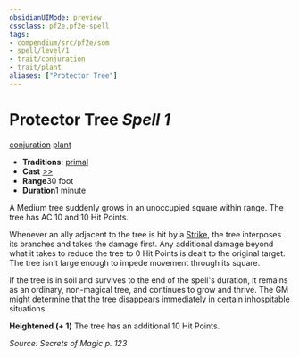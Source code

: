 ```yaml
---
obsidianUIMode: preview
cssclass: pf2e,pf2e-spell
tags:
- compendium/src/pf2e/som
- spell/level/1
- trait/conjuration
- trait/plant
aliases: ["Protector Tree"]
---
```

# Protector Tree *Spell 1*   
[conjuration](../../rules/traits/conjuration.md)  [plant](../../rules/traits/plant.md)  

- **Traditions**: [primal](../../rules/traits/primal.md)
- **Cast** [>>](../../rules/core-rulebook/chapter-9-playing-the-game.md#Actions "Two-Action") 
- **Range**30 foot
- **Duration**1 minute

A Medium tree suddenly grows in an unoccupied square within range. The tree has AC 10 and 10 Hit Points.

Whenever an ally adjacent to the tree is hit by a [Strike](../../rules/actions/strike.md), the tree interposes its branches and takes the damage first. Any additional damage beyond what it takes to reduce the tree to 0 Hit Points is dealt to the original target. The tree isn't large enough to impede movement through its square.

If the tree is in soil and survives to the end of the spell's duration, it remains as an ordinary, non-magical tree, and continues to grow and thrive. The GM might determine that the tree disappears immediately in certain inhospitable situations.

**Heightened (+ 1)** The tree has an additional 10 Hit Points.

*Source: Secrets of Magic p. 123*